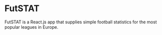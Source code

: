 # FutSTAT
FutSTAT is a React.js app that supplies simple football statistics for the most popular leagues in Europe.
